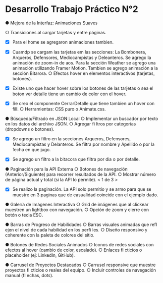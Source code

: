 # Desarrollo Trabajo Práctico N°2

● Mejora de la Interfaz: Animaciones Suaves

  ○ Transiciones al cargar tarjetas y entre páginas.
  - [X] Para el home se agregaron animaciones tambien.
  - [X] Cuamdp se cargam las tarjetas em las secciones: La Bombonera, Arqueros, Defensores, Mediocampistas y Deleanteros.
        Se agrego la animación de zoom-in de aos.
        Para la sección Weather se agrego una animación utilizando Framer Motion. Tambien se agrego animación a la sección Bitarora.
  ○ Efectos hover en elementos interactivos (tarjetas, botones).
  - [X] Existe uno que hacer hover sobre los botones de las tarjetas o sea el boton ver detalle tiene un cambio de color con el hover.
  - [X] Se creo el componente CerrarDetalle que tiene tambien un hover con fill.
  ○ Herramientas: CSS puro o Animate.css. 


● Búsqueda/Filtrado en JSON Local
○ Implementar un buscador por texto en los datos del archivo JSON.
○ Agregar fi ltros por categorías (dropdowns o botones). 
 - [X] Se agrego un filtro en la secciones Arqueros, Defensores, Mediocampistas y Delanteros. Se filtra por nombre y Apellido o por la fecha en que jugo.
 - [X] Se agrego un filtro a la bitacora que filtra por dia o por detalle.


● Paginación para la API Externa
○ Botones de navegación (Anterior/Siguiente) para recorrer resultados de la API.
○ Mostrar número de página actual y total (si la API lo permite). < 1 de 3 >
- [X] Se realizo la paginación. La API solo permitio y se armo para que se muestre en 3 paginas que de casualidad coincide con el ejemplo dado.


● Galería de Imágenes Interactiva
○ Grid de imágenes que al clickear muestren un lightbox con navegación.
○ Opción de zoom y cierre con botón o tecla ESC. 


● Barras de Progreso de Habilidades
○ Barras visuales animadas que refl ejen el nivel de cada habilidad en los perfi les.
○ Diseño responsivo y coherente con la paleta de colores del sitio. 


● Botones de Redes Sociales Animados
○ Iconos de redes sociales con efectos al hover (cambio de color, escalado).
○ Enlaces fi cticios o placeholder (ej: LinkedIn, GitHub). 


● Carrusel de Proyectos Destacados
○ Carrusel responsive que muestre proyectos fi cticios o reales del equipo.
○ Incluir controles de navegación manual (fl echas, dots).
